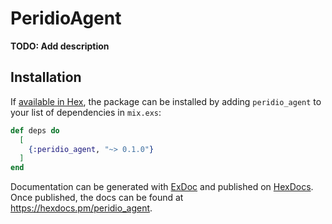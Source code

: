 # PeridioAgent

**TODO: Add description**

## Installation

If [available in Hex](https://hex.pm/docs/publish), the package can be installed
by adding `peridio_agent` to your list of dependencies in `mix.exs`:

```elixir
def deps do
  [
    {:peridio_agent, "~> 0.1.0"}
  ]
end
```

Documentation can be generated with [ExDoc](https://github.com/elixir-lang/ex_doc)
and published on [HexDocs](https://hexdocs.pm). Once published, the docs can
be found at <https://hexdocs.pm/peridio_agent>.

